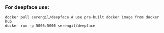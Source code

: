 ### For deepface use:

```docker
docker pull serengil/deepface # use pre-built docker image from docker hub
docker run -p 5005:5000 serengil/deepface
```


